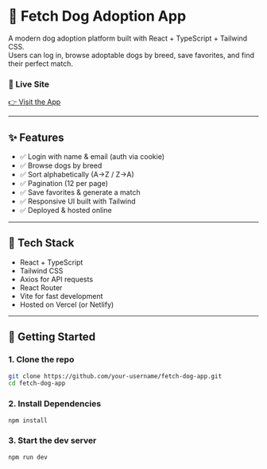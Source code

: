 # 🐶 Fetch Dog Adoption App

A modern dog adoption platform built with React + TypeScript + Tailwind CSS.  
Users can log in, browse adoptable dogs by breed, save favorites, and find their perfect match.

### 🔗 Live Site
[👉 Visit the App](https://fetch-dog-app-iota.vercel.app/)

---

## ✨ Features

- ✅ Login with name & email (auth via cookie)
- ✅ Browse dogs by breed
- ✅ Sort alphabetically (A→Z / Z→A)
- ✅ Pagination (12 per page)
- ✅ Save favorites & generate a match
- ✅ Responsive UI built with Tailwind
- ✅ Deployed & hosted online

---

## 🧪 Tech Stack

- React + TypeScript
- Tailwind CSS
- Axios for API requests
- React Router
- Vite for fast development
- Hosted on Vercel (or Netlify)

---

## 🚀 Getting Started

### 1. Clone the repo

```bash
git clone https://github.com/your-username/fetch-dog-app.git
cd fetch-dog-app
```

### 2. Install Dependencies

```bash
npm install
```

### 3. Start the dev server

```bash
npm run dev
```
